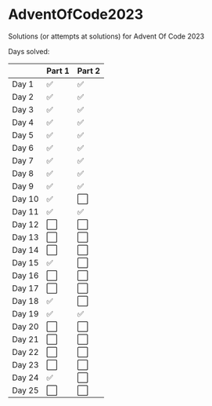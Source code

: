 # AdventOfCode2023
Solutions (or attempts at solutions) for Advent Of Code 2023


Days solved:

|      |Part 1|Part 2|
|------|-|-|
|Day  1|:white_check_mark:|:white_check_mark:|
|Day  2|:white_check_mark:|:white_check_mark:|
|Day  3|:white_check_mark:|:white_check_mark:|
|Day  4|:white_check_mark:|:white_check_mark:|
|Day  5|:white_check_mark:|:white_check_mark:|
|Day  6|:white_check_mark:|:white_check_mark:|
|Day  7|:white_check_mark:|:white_check_mark:|
|Day  8|:white_check_mark:|:white_check_mark:|
|Day  9|:white_check_mark:|:white_check_mark:|
|Day 10|:white_check_mark:|:white_large_square:|
|Day 11|:white_check_mark:|:white_check_mark:|
|Day 12|:white_large_square:|:white_large_square:|
|Day 13|:white_large_square:|:white_large_square:|
|Day 14|:white_large_square:|:white_large_square:|
|Day 15|:white_check_mark:|:white_large_square:|
|Day 16|:white_large_square:|:white_large_square:|
|Day 17|:white_large_square:|:white_large_square:|
|Day 18|:white_check_mark:|:white_large_square:|
|Day 19|:white_check_mark:|:white_check_mark:|
|Day 20|:white_large_square:|:white_large_square:|
|Day 21|:white_large_square:|:white_large_square:|
|Day 22|:white_large_square:|:white_large_square:|
|Day 23|:white_large_square:|:white_large_square:|
|Day 24|:white_check_mark:|:white_large_square:|
|Day 25|:white_large_square:|:white_large_square:|